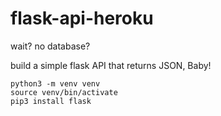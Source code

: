 # flask-api-heroku
wait? no database?

build a simple flask API that returns JSON, Baby!

```
python3 -m venv venv
source venv/bin/activate
pip3 install flask

```